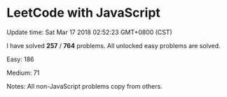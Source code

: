 # LeetCode with JavaScript

Update time: Sat Mar 17 2018 02:52:23 GMT+0800 (CST)

I have solved **257** / **764** problems. All unlocked easy problems are solved.

Easy: 186

Medium: 71

Notes: All non-JavaScript problems copy from others.
